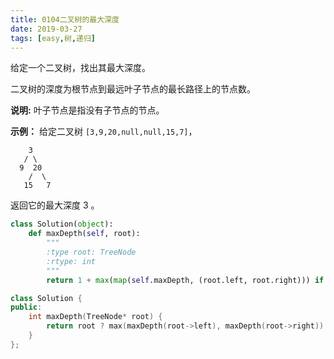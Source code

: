 ```yaml
---
title: 0104二叉树的最大深度
date: 2019-03-27 
tags: [easy,树,递归]
---
```


给定一个二叉树，找出其最大深度。

二叉树的深度为根节点到最远叶子节点的最长路径上的节点数。

**说明:** 叶子节点是指没有子节点的节点。

**示例：**
给定二叉树 `[3,9,20,null,null,15,7]`，

```
    3
   / \
  9  20
    /  \
   15   7
```

返回它的最大深度 3 。

```python
class Solution(object):
    def maxDepth(self, root):
        """
        :type root: TreeNode
        :rtype: int
        """
        return 1 + max(map(self.maxDepth, (root.left, root.right))) if root else 0
```

```c++
class Solution {
public:
    int maxDepth(TreeNode* root) {
        return root ? max(maxDepth(root->left), maxDepth(root->right)) + 1 : 0;
    }
};
```

